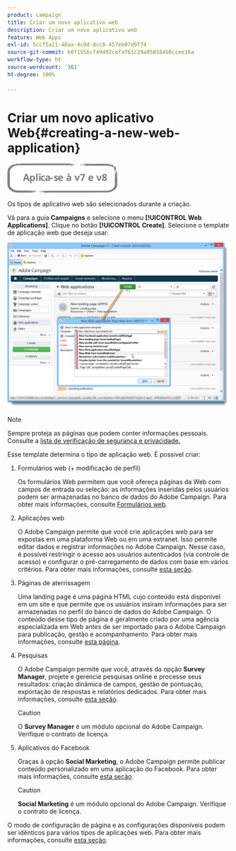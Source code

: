```yaml
---
product: campaign
title: Criar um novo aplicativo web
description: Criar um novo aplicativo web
feature: Web Apps
exl-id: 5ccf5a21-48aa-4c0d-8cc8-457eb07d9f74
source-git-commit: b6f1556cf49492cefaf61c29a058584b0ccee16a
workflow-type: ht
source-wordcount: '361'
ht-degree: 100%

---
```


# Criar um novo aplicativo Web{#creating-a-new-web-application}

![](../../assets/common.svg)

Os tipos de aplicativo web são selecionados durante a criação.

Vá para a guia **Campaigns** e selecione o menu **[!UICONTROL Web Applications]**. Clique no botão **[!UICONTROL Create]**. Selecione o template de aplicação web que deseja usar:

![](assets/webapp_create_from_campaign.png)

>[!NOTE]
>
>Sempre proteja as páginas que podem conter informações pessoais. Consulte a [lista de verificação de segurança e privacidade.](https://helpx.adobe.com/br/campaign/kb/acc-security.html)

Esse template determina o tipo de aplicação web. É possível criar:

1. Formulários web (+ modificação de perfil)

   Os formulários Web permitem que você ofereça páginas da Web com campos de entrada ou seleção: as informações inseridas pelos usuários podem ser armazenadas no banco de dados do Adobe Campaign. Para obter mais informações, consulte [Formulários web](about-web-forms.md).

1. Aplicações web

   O Adobe Campaign permite que você crie aplicações web para ser expostas em uma plataforma Web ou em uma extranet. Isso permite editar dados e registrar informações no Adobe Campaign. Nesse caso, é possível restringir o acesso aos usuários autenticados (via controle de acesso) e configurar o pré-carregamento de dados com base em vários critérios. Para obter mais informações, consulte [esta seção](about-web-applications.md).

1. Páginas de aterrissagem

   Uma landing page é uma página HTML cujo conteúdo está disponível em um site e que permite que os usuários insiram informações para ser armazenadas no perfil do banco de dados do Adobe Campaign. O conteúdo desse tipo de página é geralmente criado por uma agência especializada em Web antes de ser importado para o Adobe Campaign para publicação, gestão e acompanhamento. Para obter mais informações, consulte [esta página](creating-a-landing-page.md).

1. Pesquisas

   O Adobe Campaign permite que você, através da opção **Survey Manager**, projete e gerencie pesquisas online e processe seus resultados: criação dinâmica de campos, gestão de pontuação, exportação de respostas e relatórios dedicados. Para obter mais informações, consulte [esta seção](../../surveys/using/about-surveys.md).

   >[!CAUTION]
   >
   >O **Survey Manager** é um módulo opcional do Adobe Campaign. Verifique o contrato de licença.

1. Aplicativos do Facebook

   Graças à opção **Social Marketing**, o Adobe Campaign permite publicar conteúdo personalizado em uma aplicação do Facebook. Para obter mais informações, consulte [esta seção](../../social/using/about-social-marketing.md).

   >[!CAUTION]
   >
   >**Social Marketing** é um módulo opcional do Adobe Campaign. Verifique o contrato de licença.

O modo de configuração de página e as configurações disponíveis podem ser idênticos para vários tipos de aplicações web. Para obter mais informações, consulte [esta seção](about-web-forms.md).
